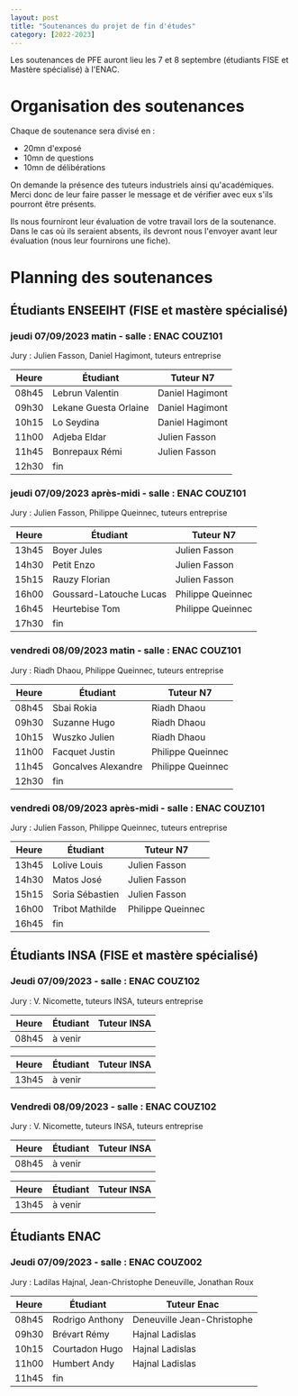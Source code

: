 ```yaml
---
layout: post
title: "Soutenances du projet de fin d'études"
category: [2022-2023]
---
```


Les soutenances de PFE auront lieu les 7 et 8 septembre (étudiants FISE et Mastère spécialisé) à l'ENAC. 

# Organisation des soutenances

Chaque de soutenance sera divisé en :
  * 20mn d'exposé
  * 10mn de questions
  * 10mn de délibérations

On demande la présence des tuteurs industriels ainsi qu'académiques.
Merci donc de leur faire passer le message et de vérifier avec eux
s'ils pourront être présents.

Ils nous fourniront leur évaluation de votre travail lors de la soutenance.
Dans le cas où ils seraient absents, ils devront nous l'envoyer avant leur
évaluation (nous leur fournirons une fiche).

# Planning des soutenances

## Étudiants ENSEEIHT (FISE et mastère spécialisé)

### jeudi 07/09/2023 matin - salle : ENAC COUZ101

Jury : Julien Fasson, Daniel Hagimont, tuteurs entreprise

| Heure | Étudiant | Tuteur N7 | 
| ----- | -------- | --------- | 
| 08h45 | Lebrun Valentin | Daniel Hagimont
| 09h30 | Lekane Guesta Orlaine | Daniel Hagimont
| 10h15 | Lo Seydina | Daniel Hagimont
| 11h00 | Adjeba Eldar | Julien Fasson
| 11h45 | Bonrepaux Rémi | Julien Fasson
| 12h30 | fin

### jeudi 07/09/2023 après-midi - salle : ENAC COUZ101

Jury : Julien Fasson, Philippe Queinnec, tuteurs entreprise

| Heure | Étudiant | Tuteur N7 | 
| ----- | -------- | --------- | 
| 13h45 | Boyer Jules | Julien Fasson
| 14h30 | Petit Enzo | Julien Fasson
| 15h15 | Rauzy Florian | Julien Fasson
| 16h00 | Goussard-Latouche Lucas | Philippe Queinnec
| 16h45 | Heurtebise Tom | Philippe Queinnec
| 17h30 | fin

### vendredi 08/09/2023 matin - salle : ENAC COUZ101

Jury : Riadh Dhaou, Philippe Queinnec, tuteurs entreprise

| Heure | Étudiant | Tuteur N7 | 
| ----- | -------- | --------- | 
| 08h45 | Sbai Rokia | Riadh Dhaou
| 09h30 | Suzanne Hugo | Riadh Dhaou
| 10h15 | Wuszko Julien | Riadh Dhaou
| 11h00 | Facquet Justin | Philippe Queinnec
| 11h45 | Goncalves Alexandre | Philippe Queinnec
| 12h30 | fin

### vendredi 08/09/2023 après-midi - salle : ENAC COUZ101

Jury : Julien Fasson, Philippe Queinnec, tuteurs entreprise

| Heure | Étudiant | Tuteur N7 | 
| ----- | -------- | --------- | 
| 13h45 | Lolive Louis | Julien Fasson
| 14h30 | Matos José | Julien Fasson
| 15h15 | Soria Sébastien | Julien Fasson
| 16h00 | Tribot Mathilde | Philippe Queinnec
| 16h45 | fin

## Étudiants INSA (FISE et mastère spécialisé)

### Jeudi 07/09/2023 - salle : ENAC COUZ102

Jury : V. Nicomette, tuteurs INSA, tuteurs entreprise

| Heure | Étudiant | Tuteur INSA | 
| ----- | -------- | ----------- | 
| 08h45 | à venir

| Heure | Étudiant | Tuteur INSA | 
| ----- | -------- | ----------- | 
| 13h45 | à venir

### Vendredi 08/09/2023 - salle : ENAC COUZ102

Jury : V. Nicomette, tuteurs INSA, tuteurs entreprise

| Heure | Étudiant | Tuteur INSA | 
| ----- | -------- | ----------- | 
| 08h45 | à venir

| Heure | Étudiant | Tuteur INSA | 
| ----- | -------- | ----------- | 
| 13h45 | à venir

## Étudiants ENAC

### Jeudi 07/09/2023 - salle : ENAC COUZ002

Jury : Ladilas Hajnal, Jean-Christophe Deneuville, Jonathan Roux

| Heure | Étudiant        | Tuteur Enac                |
|-------|-----------------|----------------------------|
| 08h45 | Rodrigo Anthony | Deneuville Jean-Christophe |
| 09h30 | Brévart Rémy    | Hajnal Ladislas            |
| 10h15 | Courtadon Hugo  | Hajnal Ladislas            |
| 11h00 | Humbert Andy    | Hajnal Ladislas            |
| 11h45 | fin
